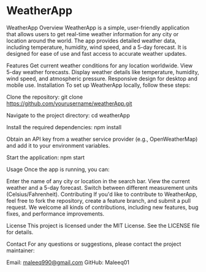 # WeatherApp
WeatherApp
Overview
WeatherApp is a simple, user-friendly application that allows users to get real-time weather information for any city or location around the world. The app provides detailed weather data, including temperature, humidity, wind speed, and a 5-day forecast. It is designed for ease of use and fast access to accurate weather updates.

Features
Get current weather conditions for any location worldwide.
View 5-day weather forecasts.
Display weather details like temperature, humidity, wind speed, and atmospheric pressure.
Responsive design for desktop and mobile use.
Installation
To set up WeatherApp locally, follow these steps:

Clone the repository:
git clone https://github.com/yourusername/weatherApp.git

Navigate to the project directory:
cd weatherApp

Install the required dependencies:
npm install

Obtain an API key from a weather service provider (e.g., OpenWeatherMap) and add it to your environment variables.

Start the application:
npm start

Usage
Once the app is running, you can:

Enter the name of any city or location in the search bar.
View the current weather and a 5-day forecast.
Switch between different measurement units (Celsius/Fahrenheit).
Contributing
If you'd like to contribute to WeatherApp, feel free to fork the repository, create a feature branch, and submit a pull request. We welcome all kinds of contributions, including new features, bug fixes, and performance improvements.

License
This project is licensed under the MIT License. See the LICENSE file for details.

Contact
For any questions or suggestions, please contact the project maintainer:

Email: maleeq990@gmail.com
GitHub: Maleeq01
